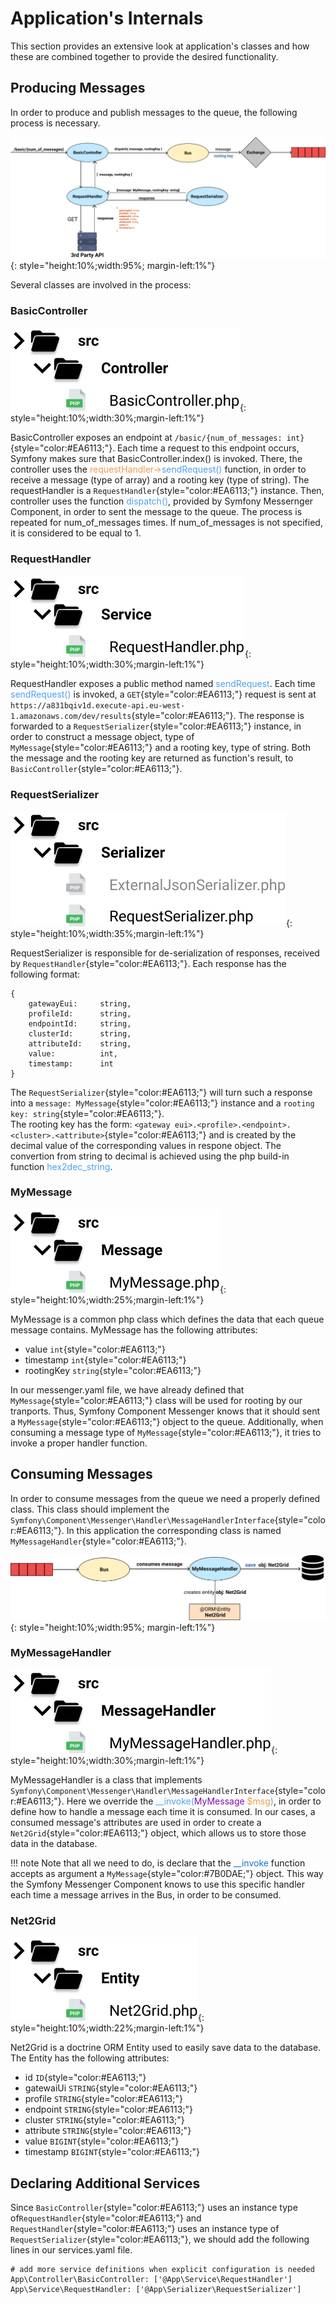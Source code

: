 # Application's Internals
This section provides an extensive look at application's classes
and how these are combined together to provide the desired functionality.

## Producing Messages
In order to produce and publish messages to the queue, the following process is necessary.

![](img/img5.png){: style="height:10%;width:95%; margin-left:1%"}

Several classes are involved in the process:

### BasicController

![](img/controller.png){: style="height:10%;width:30%;margin-left:1%"}

BasicController exposes an endpoint at `/basic/{num_of_messages: int}`{style="color:#EA6113;"}. Each time a request to this endpoint occurs, Symfony
makes sure that BasicController.index() is invoked. There, the controller uses the <span style="color:#EE9B4E">requestHandler-></span><span style="color:#4EA1EE">sendRequest()</span> function, in order to receive a message (type of array) and a rooting key (type of string). The requestHandler is a `RequestHandler`{style="color:#EA6113;"} instance. Then, controller uses the function <span style="color:#4EA1EE">dispatch()</span>, provided by Symfony Messernger Component, in order to sent the message to the queue. The process is repeated for num_of_messages times. If num_of_messages is not specified, it is considered to be equal to 1.


### RequestHandler  

![](img/reqHandler.png){: style="height:10%;width:30%;margin-left:1%"}

RequestHandler exposes a public method named <span style="color:#4EA1EE">sendRequest</span>. Each time <span style="color:#4EA1EE">sendRequest()</span> is invoked, a `GET`{style="color:#EA6113;"} request is sent at `https://a831bqiv1d.execute-api.eu-west-1.amazonaws.com/dev/results`{style="color:#EA6113;"}. The response is forwarded to a `RequestSerializer`{style="color:#EA6113;"} instance, in order to construct
a message object, type of `MyMessage`{style="color:#EA6113;"} and a rooting key, type of string. Both the message and the rooting key are
returned as function's result, to `BasicController`{style="color:#EA6113;"}.


### RequestSerializer

![](img/reqSerializer.png){: style="height:10%;width:35%;margin-left:1%"}

RequestSerializer is responsible for de-serialization of responses, received by `RequestHandler`{style="color:#EA6113;"}. Each response
has the following format:

    {
        gatewayEui:     string,
        profileId:      string,
        endpointId:     string,
        clusterId:      string,
        attributeId:    string,
        value:          int,
        timestamp:      int        
    }

The `RequestSerializer`{style="color:#EA6113;"} will turn such a response into a `message: MyMessage`{style="color:#EA6113;"} instance and a `rooting key: string`{style="color:#EA6113;"}.  
The rooting key has the form: `<gateway eui>.<profile>.<endpoint>.<cluster>.<attribute>`{style="color:#EA6113;"} and is created by the decimal value of the corresponding values in respone object. The convertion from string to decimal is achieved using the
php build-in function <span style="color:#4EA1EE">hex2dec_string</span>.


### MyMessage

![](img/message.png){: style="height:10%;width:25%;margin-left:1%"}

MyMessage is a common php class which defines the data that each queue message contains.
MyMessage has the following attributes:

* value `int`{style="color:#EA6113;"}
* timestamp  `int`{style="color:#EA6113;"}
* rootingKey  `string`{style="color:#EA6113;"}

In our messenger.yaml file, we have already defined that `MyMessage`{style="color:#EA6113;"} class will be used for rooting by
our tranports. Thus, Symfony Component Messenger knows that it should sent a `MyMessage`{style="color:#EA6113;"} object
to the queue. Additionally, when consuming a message type of `MyMessage`{style="color:#EA6113;"}, it tries to invoke
a proper handler function.

## Consuming Messages
In order to consume messages from the queue we need a properly defined class. This class should
implement the `Symfony\Component\Messenger\Handler\MessageHandlerInterface`{style="color:#EA6113;"}. In this application the
corresponding class is named `MyMessageHandler`{style="color:#EA6113;"}.

![](img/img6.png){: style="height:10%;width:95%; margin-left:1%"}

### MyMessageHandler

![](img/msgHandler.png){: style="height:10%;width:30%;margin-left:1%"}

MyMessageHandler is a class that implements `Symfony\Component\Messenger\Handler\MessageHandlerInterface`{style="color:#EA6113;"}.
Here we override the <span style="color:#4EA1EE">\__invoke(</span><span style="color:#7B0DAE">MyMessage</span> <span style="color:#EE9B4E">$msg</span><span style="color:#4EAEEE">)</span>, in order to define how to handle
a message each time it is consumed. In our cases, a consumed message's attributes are used in order to create a `Net2Grid`{style="color:#EA6113;"} object, which allows us to store those data in the database.

<!-- <div style="background:#C8E4FF;border-radius:2px;padding:10px 10px; ">
Note that all we need to do, is declare that the <span style="color:#0E78DA">\__invoke</span> function accepts as argument a </span><span style="color:#7B0DAE">MyMessage</span> object. This way the Symfony Messenger Component knows to use this specific handler each time a message arrives in the Bus, in order to be consumed.
</div> <br/> -->
!!! note
    Note that all we need to do, is declare that the <span style="color:#0E78DA">\__invoke</span> function accepts as argument a </span>`MyMessage`{style="color:#7B0DAE;"} object. This way the Symfony Messenger Component knows to use this specific handler each time a message arrives in the Bus, in order to be consumed.

### Net2Grid

![](img/net2grid.png){: style="height:10%;width:22%;margin-left:1%"}

Net2Grid is a doctrine ORM Entity used to easily save data to the database. The Entity
has the following attributes:

* id        `ID`{style="color:#EA6113;"}
* gatewaiUi `STRING`{style="color:#EA6113;"}
* profile   `STRING`{style="color:#EA6113;"}
* endpoint  `STRING`{style="color:#EA6113;"}
* cluster   `STRING`{style="color:#EA6113;"}
* attribute `STRING`{style="color:#EA6113;"}
* value     `BIGINT`{style="color:#EA6113;"}
* timestamp `BIGINT`{style="color:#EA6113;"}


## Declaring Additional Services
Since `BasicController`{style="color:#EA6113;"} uses an instance type of`RequestHandler`{style="color:#EA6113;"} and `RequestHandler`{style="color:#EA6113;"}
uses an instance type of `RequestSerializer`{style="color:#EA6113;"}, we should add the following lines in
our services.yaml file.

    # add more service definitions when explicit configuration is needed
    App\Controller\BasicController: ['@App\Service\RequestHandler']
    App\Service\RequestHandler: ['@App\Serializer\RequestSerializer']
